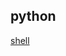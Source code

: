 ## python 
[](https://github.com/sherlock-project/sherlock)
[shell](https://ssh.cloud.google.com/cloudshell/editor)